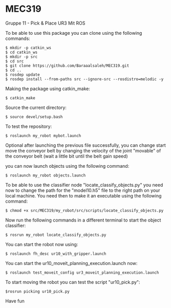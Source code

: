 # MEC319
Gruppe 11 - Pick &amp; Place UR3 Mit ROS


To be able to use this package you can clone using the following commands:

    $ mkdir -p catkin_ws
    $ cd catkin_ws
    $ mkdir -p src
    $ cd src
    $ git clone https://github.com/Baraaalsaleh/MEC319.git
    $ cd ..
    $ rosdep update
    $ rosdep install --from-paths src --ignore-src --rosdistro=melodic -y
    
Making the package using catkin_make:

    $ catkin_make

Source the current directory:

    $ source devel/setup.bash

To test the repository:
    
    $ roslaunch my_robot mybot.launch
    
Optional after launching the previous file successfully, you can change start move the conveyor belt by changing the velocity of the joint "movable" of the conveyor belt (wait a little bit until the belt gain speed)

you can now launch objects using the following command:
  
    $ roslaunch my_robot objects.launch

To be able to use the classifier node "locate_classify_objects.py" you need now to change the path for the "model10.h5" file to the right path on your local machine. You need then to make it an executable using the following command:

    $ chmod +x src/MEC319/my_robot/src/scripts/locate_classify_objects.py

Now run the following commands in a different terminal to start the object classifier:
  
    $ rosrun my_robot locate_classify_objects.py

You can start the robot now using:
 
    $ roslaunch fh_desc ur10_with_gripper.launch

You can start the ur10_moveit_planning_execution.launch now:

    $ roslaunch test_moveit_config ur3_moveit_planning_execution.launch

To start moving the robot you can test the script "ur10_pick.py":

    $rosrun picking ur10_pick.py

Have fun

